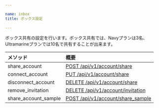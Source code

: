 ```yaml
---

name: inbox
title: ボックス設定

---
```


ボックス共有の設定を行います。ボックス共有では、Navyプランは3名、Ultramarineプランでは10名で共有することが出来ます。

|メソッド|概要|
|:---|:---|
|share_account|[POST /api/v1/account/share](#account_share_account)|
|connect_account|[PUT /api/v1/account/share](#account_connect_account)|
|disconnect_account|[DELETE /api/v1/account/share](#account_disconnect_account)|
|remove_invitation|[DELETE /api/v1/account/invitation](#account_remove_invitation)|
|share_account_sample|[POST /api/v1/account/share_sample](#account_share_sample)|